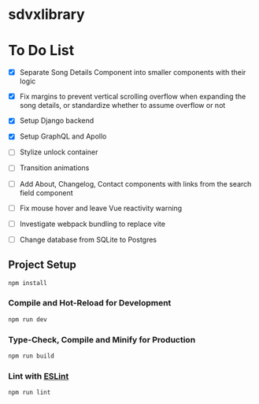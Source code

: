# sdvxlibrary

# To Do List
- [x] Separate Song Details Component into smaller components with their logic
- [x] Fix margins to prevent vertical scrolling overflow when expanding the song details, or standardize whether to assume overflow or not
- [x] Setup Django backend
- [x] Setup GraphQL and Apollo
- [ ] Stylize unlock container
- [ ] Transition animations
- [ ] Add About, Changelog, Contact components with links from the search field component
- [ ] Fix mouse hover and leave Vue reactivity warning
- [ ] Investigate webpack bundling to replace vite
- [ ] Change database from SQLite to Postgres


## Project Setup

```sh
npm install
```

### Compile and Hot-Reload for Development

```sh
npm run dev
```

### Type-Check, Compile and Minify for Production

```sh
npm run build
```

### Lint with [ESLint](https://eslint.org/)

```sh
npm run lint
```
